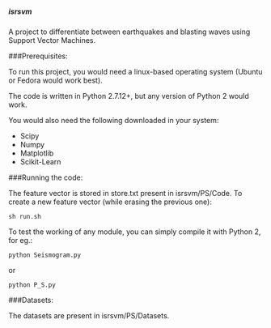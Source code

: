 ##### isrsvm
A project to differentiate between earthquakes and blasting waves using Support Vector Machines.

###Prerequisites:

To run this project, you would need a linux-based operating system (Ubuntu or Fedora would work best).

The code is written in Python 2.7.12+, but any version of Python 2 would work. 

You would also need the following downloaded in your system:
- Scipy
- Numpy
- Matplotlib
- Scikit-Learn

###Running the code:

The feature vector is stored in store.txt present in isrsvm/PS/Code.
To create a new feature vector (while erasing the previous one):
```
sh run.sh
```
To test the working of any module, you can simply compile it with Python 2, for eg.:
```
python Seismogram.py
```
or
```
python P_S.py
```

###Datasets:

The datasets are present in isrsvm/PS/Datasets.


